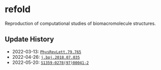 # refold

Reproduction of computational studies of biomacromolecule structures.

## Update History

* 2022-03-13: [`PhysRevLett.79.765`](notebooks/PhysRevLett.79.765.ipynb)
* 2022-04-26: [`j.bpj.2018.07.035`](notebooks/j.bpj.2018.07.035.ipynb)
* 2022-05-20: [`S1359-0278(97)00041-2`](notebooks/S1359-0278(97)00041-2.ipynb)
